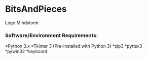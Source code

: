 # BitsAndPieces
Lego Mindstorm

### Software/Environment Requirements:
*Python 3.x
*Tkinter 3 (Pre-Installed with Python 3)
*pip3
*pyttsx3
*pywin32
*keyboard
